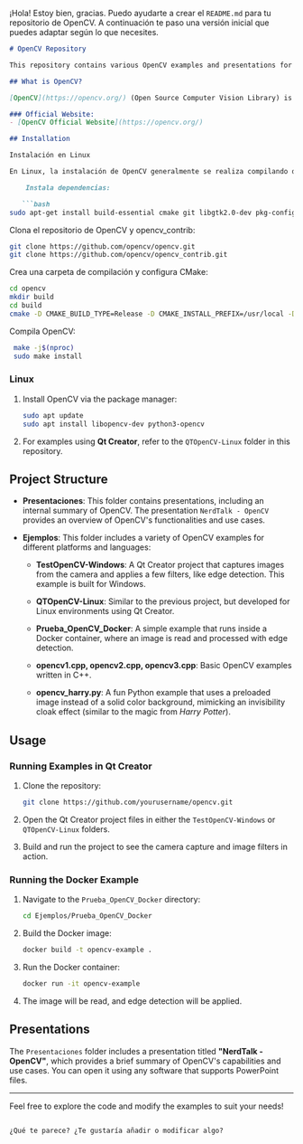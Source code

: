 ¡Hola! Estoy bien, gracias. Puedo ayudarte a crear el `README.md` para tu repositorio de OpenCV. A continuación te paso una versión inicial que puedes adaptar según lo que necesites.

```markdown
# OpenCV Repository

This repository contains various OpenCV examples and presentations for both Windows and Linux platforms. It includes a collection of C++ and Python examples as well as Docker-based setups for basic image processing tasks.

## What is OpenCV?

[OpenCV](https://opencv.org/) (Open Source Computer Vision Library) is an open-source computer vision and machine learning software library. OpenCV was built to provide a common infrastructure for computer vision applications and to accelerate the use of machine perception in commercial products. Being open-source, it supports a wide variety of programming languages like C++, Python, Java, and MATLAB and runs on multiple platforms such as Windows, Linux, and macOS.

### Official Website:
- [OpenCV Official Website](https://opencv.org/)

## Installation

Instalación en Linux

En Linux, la instalación de OpenCV generalmente se realiza compilando desde el código fuente o utilizando el gestor de paquetes del sistema.

    Instala dependencias:

   ```bash
sudo apt-get install build-essential cmake git libgtk2.0-dev pkg-config libavcodec-dev libavformat-dev libswscale-dev
   ```
Clona el repositorio de OpenCV y opencv_contrib:

   ```bash
git clone https://github.com/opencv/opencv.git
git clone https://github.com/opencv/opencv_contrib.git
   ```
Crea una carpeta de compilación y configura CMake:

   ```bash
cd opencv
mkdir build
cd build
cmake -D CMAKE_BUILD_TYPE=Release -D CMAKE_INSTALL_PREFIX=/usr/local -D OPENCV_EXTRA_MODULES_PATH=../../opencv_contrib/modules ..
   ```

Compila OpenCV:

   ```bash
    make -j$(nproc)
    sudo make install
   ```

### Linux

1. Install OpenCV via the package manager:
   ```bash
   sudo apt update
   sudo apt install libopencv-dev python3-opencv
   ```

2. For examples using **Qt Creator**, refer to the `QTOpenCV-Linux` folder in this repository.

## Project Structure

- **Presentaciones**: This folder contains presentations, including an internal summary of OpenCV. The presentation `NerdTalk - OpenCV` provides an overview of OpenCV's functionalities and use cases.
  
- **Ejemplos**: This folder includes a variety of OpenCV examples for different platforms and languages:
  
  - **TestOpenCV-Windows**: A Qt Creator project that captures images from the camera and applies a few filters, like edge detection. This example is built for Windows.
  
  - **QTOpenCV-Linux**: Similar to the previous project, but developed for Linux environments using Qt Creator.
  
  - **Prueba_OpenCV_Docker**: A simple example that runs inside a Docker container, where an image is read and processed with edge detection.
  
  - **opencv1.cpp, opencv2.cpp, opencv3.cpp**: Basic OpenCV examples written in C++.
  
  - **opencv_harry.py**: A fun Python example that uses a preloaded image instead of a solid color background, mimicking an invisibility cloak effect (similar to the magic from *Harry Potter*).

## Usage

### Running Examples in Qt Creator
1. Clone the repository:
   ```bash
   git clone https://github.com/yourusername/opencv.git
   ```

2. Open the Qt Creator project files in either the `TestOpenCV-Windows` or `QTOpenCV-Linux` folders.

3. Build and run the project to see the camera capture and image filters in action.

### Running the Docker Example
1. Navigate to the `Prueba_OpenCV_Docker` directory:
   ```bash
   cd Ejemplos/Prueba_OpenCV_Docker
   ```

2. Build the Docker image:
   ```bash
   docker build -t opencv-example .
   ```

3. Run the Docker container:
   ```bash
   docker run -it opencv-example
   ```

4. The image will be read, and edge detection will be applied.

## Presentations

The `Presentaciones` folder includes a presentation titled **"NerdTalk - OpenCV"**, which provides a brief summary of OpenCV's capabilities and use cases. You can open it using any software that supports PowerPoint files.

---

Feel free to explore the code and modify the examples to suit your needs!
```

¿Qué te parece? ¿Te gustaría añadir o modificar algo?
